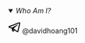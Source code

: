 <details open><summary><em>Who Am I?</em></summary>

<svg xmlns="http://www.w3.org/2000/svg" viewBox="0 0 24 24" width="24" height="24"><path d="M22.05 1.577c-.393-.016-.784.08-1.117.235-.484.186-4.92 1.902-9.41 3.64-2.26.873-4.518 1.746-6.256 2.415-1.737.67-3.045 1.168-3.114 1.192-.46.16-1.082.362-1.61.984-.133.155-.267.354-.335.628s-.038.622.095.895c.265.547.714.773 1.244.976 1.76.564 3.58 1.102 5.087 1.608.556 1.96 1.09 3.927 1.618 5.89.174.394.553.54.944.544l-.002.02s.307.03.606-.042c.3-.07.677-.244 1.02-.565.377-.354 1.4-1.36 1.98-1.928l4.37 3.226.035.02s.484.34 1.192.388c.354.024.82-.044 1.22-.337.403-.294.67-.767.795-1.307.374-1.63 2.853-13.427 3.276-15.38l-.012.046c.296-1.1.187-2.108-.496-2.705-.342-.297-.736-.427-1.13-.444zm-.118 1.874c.027.025.025.025.002.027-.007-.002.08.118-.09.755l-.007.024-.005.022c-.432 1.997-2.936 13.9-3.27 15.356-.046.196-.065.182-.054.17-.1-.015-.285-.094-.3-.1l-7.48-5.525c2.562-2.467 5.182-4.7 7.827-7.08.468-.235.39-.96-.17-.972-.594.14-1.095.567-1.64.84-3.132 1.858-6.332 3.492-9.43 5.406-1.59-.553-3.177-1.012-4.643-1.467 1.272-.51 2.283-.886 3.278-1.27 1.738-.67 3.996-1.54 6.256-2.415 4.522-1.748 9.07-3.51 9.465-3.662l.032-.013.03-.013c.11-.05.173-.055.202-.057 0 0-.01-.033-.002-.026zM10.02 16.016l1.234.912c-.532.52-1.035 1.01-1.398 1.36z" color="#000" /></svg> @davidhoang101
</details>

